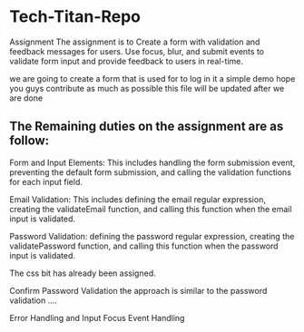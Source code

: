 # Tech-Titan-Repo
Assignment
The assignment is to Create a form with validation and feedback messages for users.
Use focus, blur, and submit events to validate form input and provide feedback to users in real-time.

we are going to create a form that is used for to log in it a simple demo hope you guys contribute as much as possible this file will be updated after we are done
## The Remaining duties on the assignment are as follow:
Form and Input Elements:  This includes handling the form submission event, preventing the default form submission, and calling the validation functions for each input field.

Email Validation: This includes defining the email regular expression, creating the validateEmail function, and calling this function when the email input is validated.

Password Validation:   defining the password regular expression, creating the validatePassword function, and calling this function when the password input is validated.

The css bit has already been assigned.

Confirm Password Validation the approach is similar to the password validation ....

Error Handling and Input Focus Event Handling
